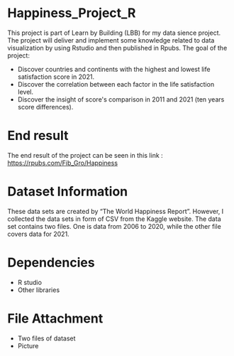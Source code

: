 # Happiness_Project_R

This project is part of Learn by Building (LBB) for my data sience project. 
The project will deliver and implement some knowledge related to data visualization by using Rstudio and then published in Rpubs.
The goal of the project:

- Discover countries and continents with the highest and lowest life satisfaction score in 2021. 
- Discover the correlation between each factor in the life satisfaction level.
- Discover the insight of score's comparison in 2011 and 2021 (ten years score differences). 

# End result

The end result of the project can be seen in this link : https://rpubs.com/Fib_Gro/Happiness

# Dataset Information

These data sets are created by “The World Happiness Report”. 
However, I collected the data sets in form of CSV from the Kaggle website. 
The data set contains two files. One is data from 2006 to 2020, while the other file covers data for 2021. 

# Dependencies 

- R studio 
- Other libraries 

# File Attachment

- Two files of dataset
- Picture

